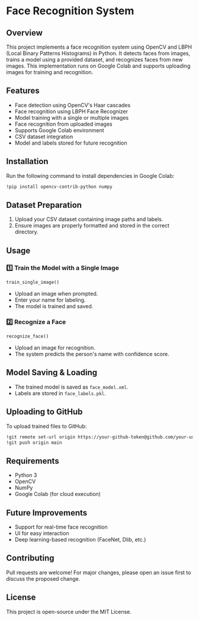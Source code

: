# Face Recognition System

## Overview
This project implements a face recognition system using OpenCV and LBPH (Local Binary Patterns Histograms) in Python. It detects faces from images, trains a model using a provided dataset, and recognizes faces from new images. This implementation runs on Google Colab and supports uploading images for training and recognition.

## Features
- Face detection using OpenCV's Haar cascades
- Face recognition using LBPH Face Recognizer
- Model training with a single or multiple images
- Face recognition from uploaded images
- Supports Google Colab environment
- CSV dataset integration
- Model and labels stored for future recognition

## Installation
Run the following command to install dependencies in Google Colab:
```bash
!pip install opencv-contrib-python numpy
```

## Dataset Preparation
1. Upload your CSV dataset containing image paths and labels.
2. Ensure images are properly formatted and stored in the correct directory.

## Usage
### 1️⃣ Train the Model with a Single Image
```python
train_single_image()
```
- Upload an image when prompted.
- Enter your name for labeling.
- The model is trained and saved.

### 2️⃣ Recognize a Face
```python
recognize_face()
```
- Upload an image for recognition.
- The system predicts the person's name with confidence score.

## Model Saving & Loading
- The trained model is saved as `face_model.xml`.
- Labels are stored in `face_labels.pkl`.

## Uploading to GitHub
To upload trained files to GitHub:
```bash
!git remote set-url origin https://your-github-token@github.com/your-username/your-repository.git
!git push origin main
```

## Requirements
- Python 3
- OpenCV
- NumPy
- Google Colab (for cloud execution)

## Future Improvements
- Support for real-time face recognition
- UI for easy interaction
- Deep learning-based recognition (FaceNet, Dlib, etc.)

## Contributing
Pull requests are welcome! For major changes, please open an issue first to discuss the proposed change.

## License
This project is open-source under the MIT License.


